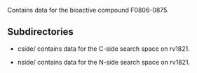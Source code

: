 Contains data for the bioactive compound F0806-0875.

## Subdirectories

- cside/ contains data for the C-side search space on rv1821.

- nside/ contains data for the N-side search space on rv1821.

